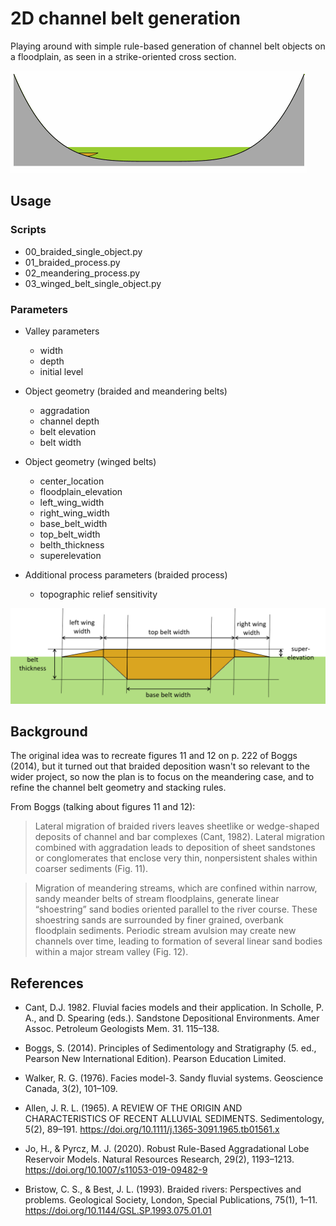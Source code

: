 # 2D channel belt generation

Playing around with simple rule-based generation of channel belt objects
on a floodplain, as seen in a strike-oriented cross section.

![](images/braided.gif)


## Usage

### Scripts

- 00_braided_single_object.py
- 01_braided_process.py
- 02_meandering_process.py
- 03_winged_belt_single_object.py


### Parameters

- Valley parameters
    - width
    - depth
    - initial level

- Object geometry (braided and meandering belts)
    - aggradation
    - channel depth
    - belt elevation
    - belt width

- Object geometry (winged belts)
    - center_location
    - floodplain_elevation
    - left_wing_width
    - right_wing_width
    - base_belt_width
    - top_belt_width
    - belth_thickness
    - superelevation

- Additional process parameters (braided process)
    - topographic relief sensitivity


![Geometric parameters for winged belt objects](images/winged_belt_params.png)

## Background

The original idea was to recreate figures 11 and 12 on p. 222 of Boggs (2014),
but it turned out that braided deposition wasn't so relevant to the wider
project, so now the plan is to focus on the meandering case, and to refine the
channel belt geometry and stacking rules.

From Boggs (talking about figures 11 and 12):

>Lateral migration of braided rivers leaves sheetlike or wedge-shaped
deposits of channel and bar complexes (Cant, 1982). Lateral migration
combined with aggradation leads to deposition of sheet sandstones or
conglomerates that enclose very thin, nonpersistent shales within
coarser sediments (Fig. 11).

>Migration of meandering streams, which
are confined within narrow, sandy meander belts of stream floodplains,
generate linear “shoestring” sand bodies oriented parallel to the
river course. These shoestring sands are surrounded by finer grained,
overbank floodplain sediments. Periodic stream avulsion may create new
channels over time, leading to formation of several linear sand bodies
within a major stream valley (Fig. 12).


## References

- Cant, D.J. 1982. Fluvial facies models and their application.
In Scholle, P. A., and D. Spearing (eds.).
Sandstone Depositional Environments.
Amer Assoc. Petroleum Geologists Mem. 31. 115–138.

- Boggs, S. (2014). Principles of Sedimentology and Stratigraphy (5. ed., Pearson New International Edition). Pearson Education Limited.

- Walker, R. G. (1976). Facies model-3. Sandy fluvial systems. Geoscience Canada, 3(2), 101–109.

- Allen, J. R. L. (1965). A REVIEW OF THE ORIGIN AND CHARACTERISTICS OF RECENT ALLUVIAL SEDIMENTS. Sedimentology, 5(2), 89–191. https://doi.org/10.1111/j.1365-3091.1965.tb01561.x

- Jo, H., & Pyrcz, M. J. (2020). Robust Rule-Based Aggradational Lobe Reservoir Models. Natural Resources Research, 29(2), 1193–1213. https://doi.org/10.1007/s11053-019-09482-9

- Bristow, C. S., & Best, J. L. (1993). Braided rivers: Perspectives and problems. Geological Society, London, Special Publications, 75(1), 1–11. https://doi.org/10.1144/GSL.SP.1993.075.01.01
